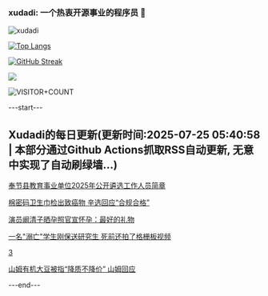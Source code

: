 ### xudadi: 一个热衷开源事业的程序员 👋

![xudadi](https://github-readme-stats-git-masterorgs-github-readme-stats-team.vercel.app/api?username=xudadi)

[![Top Langs](https://github-readme-stats.vercel.app/api/top-langs/?username=xudadi)](https://github.com/anuraghazra/github-readme-stats)

[![GitHub Streak](https://streak-stats.demolab.com?user=xudadi&locale=zh_Hans)](https://git.io/streak-stats)

![](https://raw.githubusercontent.com/xudadi/xudadi/main/assets/github-contribution-grid-snake.svg)

![VISITOR+COUNT](https://komarev.com/ghpvc/?username=xudadi&label=VISITOR+COUNT)


---start---

## Xudadi的每日更新(更新时间:2025-07-25 05:40:58 | 本部分通过Github Actions抓取RSS自动更新, 无意中实现了自动刷绿墙...)

[奉节县教育事业单位2025年公开遴选工作人员简章](https://www.gongkaoleida.com/article/2530370)

[棉密码卫生巾检出致癌物 辛选回应“合规合格”](https://m.163.com/news/article/K58PI5RR051492T3.html)

[演员阚清子晒孕照官宣怀孕：最好的礼物](https://m.163.com/news/article/K58PI5OV051492T3.html)

[一名"溺亡"学生刚保送研究生 死前还拍了格栅板视频](https://m.163.com/news/article/K58PDSV605345ARG.html)

[3](https://m.163.com/touch/news/sub/domestic)

[山姆有机大豆被指“降质不降价” 山姆回应](https://m.163.com/news/article/K58P930105345ARG.html)

---end---

